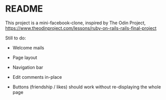 # README

This project is a mini-facebook-clone, inspired by The Odin Project, https://www.theodinproject.com/lessons/ruby-on-rails-rails-final-project

Still to do:

* Welcome mails

* Page layout

* Navigation bar

* Edit comments in-place

* Buttons (friendship / likes) should work without re-displaying the whole page
